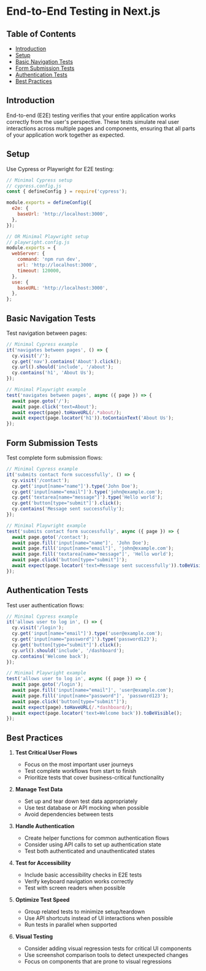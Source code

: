 # End-to-End Testing in Next.js

## Table of Contents
- [Introduction](#introduction)
- [Setup](#setup)
- [Basic Navigation Tests](#basic-navigation-tests)
- [Form Submission Tests](#form-submission-tests)
- [Authentication Tests](#authentication-tests)
- [Best Practices](#best-practices)

## Introduction

End-to-end (E2E) testing verifies that your entire application works correctly from the user's perspective. These tests simulate real user interactions across multiple pages and components, ensuring that all parts of your application work together as expected.

## Setup

Use Cypress or Playwright for E2E testing:

```js
// Minimal Cypress setup
// cypress.config.js
const { defineConfig } = require('cypress');

module.exports = defineConfig({
  e2e: {
    baseUrl: 'http://localhost:3000',
  },
});

// OR Minimal Playwright setup
// playwright.config.js
module.exports = {
  webServer: {
    command: 'npm run dev',
    url: 'http://localhost:3000',
    timeout: 120000,
  },
  use: {
    baseURL: 'http://localhost:3000',
  },
};
```

## Basic Navigation Tests

Test navigation between pages:

```js
// Minimal Cypress example
it('navigates between pages', () => {
  cy.visit('/');
  cy.get('nav').contains('About').click();
  cy.url().should('include', '/about');
  cy.contains('h1', 'About Us');
});

// Minimal Playwright example
test('navigates between pages', async ({ page }) => {
  await page.goto('/');
  await page.click('text=About');
  await expect(page).toHaveURL(/.*about/);
  await expect(page.locator('h1')).toContainText('About Us');
});
```

## Form Submission Tests

Test complete form submission flows:

```js
// Minimal Cypress example
it('submits contact form successfully', () => {
  cy.visit('/contact');
  cy.get('input[name="name"]').type('John Doe');
  cy.get('input[name="email"]').type('john@example.com');
  cy.get('textarea[name="message"]').type('Hello world');
  cy.get('button[type="submit"]').click();
  cy.contains('Message sent successfully');
});

// Minimal Playwright example
test('submits contact form successfully', async ({ page }) => {
  await page.goto('/contact');
  await page.fill('input[name="name"]', 'John Doe');
  await page.fill('input[name="email"]', 'john@example.com');
  await page.fill('textarea[name="message"]', 'Hello world');
  await page.click('button[type="submit"]');
  await expect(page.locator('text=Message sent successfully')).toBeVisible();
});
```

## Authentication Tests

Test user authentication flows:

```js
// Minimal Cypress example
it('allows user to log in', () => {
  cy.visit('/login');
  cy.get('input[name="email"]').type('user@example.com');
  cy.get('input[name="password"]').type('password123');
  cy.get('button[type="submit"]').click();
  cy.url().should('include', '/dashboard');
  cy.contains('Welcome back');
});

// Minimal Playwright example
test('allows user to log in', async ({ page }) => {
  await page.goto('/login');
  await page.fill('input[name="email"]', 'user@example.com');
  await page.fill('input[name="password"]', 'password123');
  await page.click('button[type="submit"]');
  await expect(page).toHaveURL(/.*dashboard/);
  await expect(page.locator('text=Welcome back')).toBeVisible();
});
```

## Best Practices

1. **Test Critical User Flows**
   - Focus on the most important user journeys
   - Test complete workflows from start to finish
   - Prioritize tests that cover business-critical functionality

2. **Manage Test Data**
   - Set up and tear down test data appropriately
   - Use test database or API mocking when possible
   - Avoid dependencies between tests

3. **Handle Authentication**
   - Create helper functions for common authentication flows
   - Consider using API calls to set up authentication state
   - Test both authenticated and unauthenticated states

4. **Test for Accessibility**
   - Include basic accessibility checks in E2E tests
   - Verify keyboard navigation works correctly
   - Test with screen readers when possible

5. **Optimize Test Speed**
   - Group related tests to minimize setup/teardown
   - Use API shortcuts instead of UI interactions when possible
   - Run tests in parallel when supported

6. **Visual Testing**
   - Consider adding visual regression tests for critical UI components
   - Use screenshot comparison tools to detect unexpected changes
   - Focus on components that are prone to visual regressions